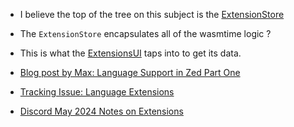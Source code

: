 
- I believe the top of the tree on this subject is the
[ExtensionStore](https://github.com/zed-industries/zed/blob/main/crates/extension/src/extension_store.rs)

- The `ExtensionStore` encapsulates all of the wasmtime logic ?
- This is what the [ExtensionsUI](https://github.com/zed-industries/zed/tree/main/crates/extensions_ui/src) taps into to get its data.

- [Blog post by Max: Language Support in Zed Part One](https://zed.dev/blog/language-extensions-part-1)
- [Tracking Issue: Language Extensions](https://github.com/zed-industries/zed/issues/7096)
- [Discord May 2024 Notes on Extensions](https://discord.com/channels/869392257814519848/873293828805771284/1244140564555763835)

